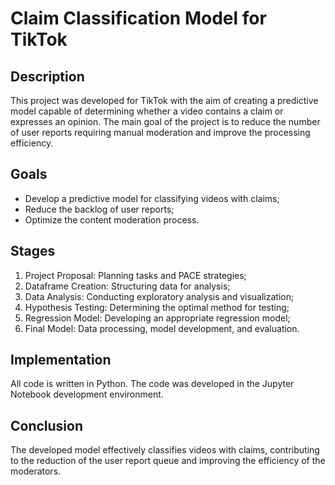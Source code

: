 # Claim Classification Model for TikTok

## Description

This project was developed for TikTok with the aim of creating a predictive model capable of determining whether a video contains a claim or expresses an opinion. The main goal of the project is to reduce the number of user reports requiring manual moderation and improve the processing efficiency.

## Goals

- Develop a predictive model for classifying videos with claims;
- Reduce the backlog of user reports;
- Optimize the content moderation process.

## Stages

1. Project Proposal: Planning tasks and PACE strategies;
2. Dataframe Creation: Structuring data for analysis;
3. Data Analysis: Conducting exploratory analysis and visualization;
4. Hypothesis Testing: Determining the optimal method for testing;
5. Regression Model: Developing an appropriate regression model;
6. Final Model: Data processing, model development, and evaluation.

## Implementation
All code is written in Python. The code was developed in the Jupyter Notebook development environment.

## Conclusion
The developed model effectively classifies videos with claims, contributing to the reduction of the user report queue and improving the efficiency of the moderators.



